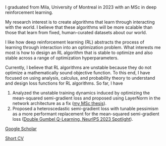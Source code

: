 I graduated from Mila, University of Montreal in 2023 with an MSc in deep reinforcement learning.

My research interest is to create algorithms that learn through interacting with the world.
I believe that these algorithms will be more scalable than those that learn from fixed, human-curated datasets about our world.

I like how deep reinforcement learning (RL) abstracts the process of learning through interaction into an optimization problem.
What interests me most is how to design an RL algorithm that is stable to optimize and also stable across a range of optimization hyperparameters.

Currently, I believe that RL algorithms are unstable because they do not optimize a mathematically sound objective function.
To this end, I have focused on using analysis, calculus, and probability theory to understand and design loss functions for RL algorithms.
So far, I have
1. Analyzed the unstable training dynamics induced by optimizing the mean-squared semi-gradient loss and proposed using LayerNorm in the network architecture as a fix ([my MSc thesis](https://papyrus.bib.umontreal.ca/xmlui/bitstream/handle/1866/32085/Hui_David_Yu-Tung_2022_memoire.pdf?sequence=2)).
2. Proposed a heteroscedastic semi-gradient loss with tunable pessimism as a more performant replacement for the mean-squared semi-gradient loss ([Double Gumbel Q-Learning, NeurIPS 2023 Spotlight](https://openreview.net/forum?id=UdaTyy0BNB)).


[Google Scholar](https://scholar.google.com/citations?user=pXHOdMwAAAAJ&hl=en)

[Short CV](https://dyth.github.io/CV_DavidYu_TungHui.pdf)
